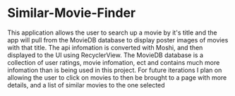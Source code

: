 # Similar-Movie-Finder

This application allows the user to search up a movie by it's title and the app 
will pull from the MovieDB database to display poster images of movies with that 
title. The api infomation is converted with Moshi, and then displayed to the
UI using RecyclerView. The MovieDB database is a collection of user ratings,
movie infomation, ect and contains much more infomation than is being used in this 
project. For future iterations I plan on allowing the user to click on movies to then 
be brought to a page with more details, and a list of similar movies to the one selected

